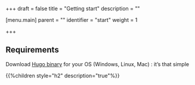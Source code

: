 +++
draft = false
title = "Getting start"
description = ""

[menu.main]
parent = ""
identifier = "start"
weight = 1

+++

## Requirements

Download [Hugo binary](https://gohugo.io/overview/installing/) for your OS (Windows, Linux, Mac) : it’s that simple

{{%children style="h2" description="true"%}}

